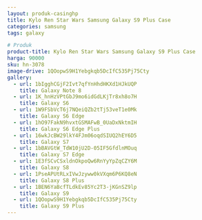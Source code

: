 ```yaml
---
layout: produk-casinghp
title: Kylo Ren Star Wars Samsung Galaxy S9 Plus Case
categories: samsung
tags: galaxy

# Produk
product-title: Kylo Ren Star Wars Samsung Galaxy S9 Plus Case
harga: 90000
sku: hn-3078
image-drive: 1QOopwS9H1Yebgkqb5DcIfC535Pj75Cty
gallery:
  - url: 1bIgghCGjF2Ivt7qfYnHhdHKXd1HJkUQP
    title: Galaxy Note 8
  - url: 1K_hnHzVPtGbJ9mo6idGdLKjTr8xh8o7H
    title: Galaxy S6
  - url: 1W9FSbVcT6j7NQeiQZb2tTj53veT1e0Mk
    title: Galaxy S6 Edge
  - url: 1hO97FakN9hvxtGSMAFwB_0UaDxNktmIH
    title: Galaxy S6 Edge Plus
  - url: 16wkJcBW29lkY4FJm06oqdSIUQ2hEY6D5
    title: Galaxy S7
  - url: 1bBAVGtW_TdW10jU2D-05IF5GfdlnMOuq
    title: Galaxy S7 Edge
  - url: 1E3fSCvCSxldnOkpoQw6RnYyYpZqCZY6M
    title: Galaxy S8
  - url: 1PseAPUtRLxIVwJzyww0kVXqm6P6KQ8eN
    title: Galaxy S8 Plus
  - url: 1BEN6YaBcfTLdkEv85Yc2T3-jKGnSZ9lp
    title: Galaxy S9
  - url: 1QOopwS9H1Yebgkqb5DcIfC535Pj75Cty
    title: Galaxy S9 Plus
---
```

